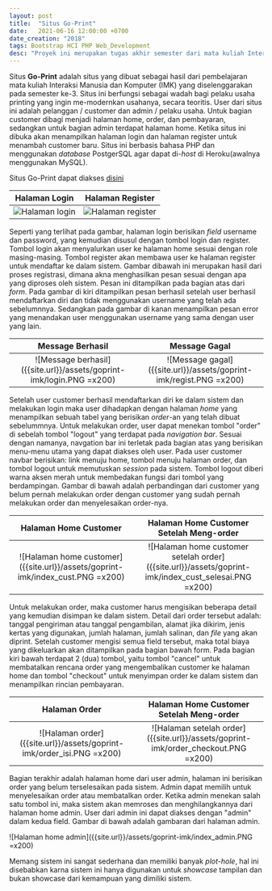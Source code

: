 ```yaml
---
layout: post
title:  "Situs Go-Print"
date:   2021-06-16 12:00:00 +0700
date_creation: "2018"
tags: Bootstrap HCI PHP Web_Development
desc: "Proyek ini merupakan tugas akhir semester dari mata kuliah Interaksi Manusia dan Komputer (IMK) atau disebut dengan <i>Human Computer Interaction</i> (HCI) yang mengangkat topik jasa printing online dengan nama <b>'Go-Print'</b> berbasis web."
---
```


Situs **Go-Print** adalah situs yang dibuat sebagai hasil dari pembelajaran mata kuliah Interaksi Manusia dan Komputer (IMK) yang diselenggarakan pada semester ke-3\. Situs ini berfungsi sebagai wadah bagi pelaku usaha printing yang ingin me-modernkan usahanya, secara teoritis. User dari situs ini adalah pelanggan / customer dan admin / pelaku usaha. Untuk bagian customer dibagi menjadi halaman home, order, dan pembayaran, sedangkan untuk bagian admin terdapat halaman home. Ketika situs ini dibuka akan menampilkan halaman login dan halaman register untuk menambah customer baru. Situs ini berbasis bahasa PHP dan menggunakan _database_ PostgerSQL agar dapat di\-_host_ di Heroku(awalnya menggunakan MySQL).

Situs Go-Print dapat diakses [disini](https://goprint-imk.herokuapp.com/)

Halaman Login             |  Halaman Register
:-------------------------:|:-------------------------:
![Halaman login]({{site.url}}/assets/goprint-imk/regist_done.PNG)  |  ![Halaman register]({{site.url}}/assets/goprint-imk/regist_error.PNG)

Seperti yang terlihat pada gambar, halaman login berisikan _field_ username dan password, yang kemudian disusul dengan tombol login dan register. Tombol login akan menyalurkan user ke halaman home sesuai dengan role masing-masing. Tombol register akan membawa user ke halaman register untuk mendaftar ke dalam sistem. Gambar dibawah ini merupakan hasil dari proses registrasi, dimana akna menghasilkan pesan sesuai dengan apa yang diproses oleh sistem. Pesan ini ditampilkan pada bagian atas dari _form_. Pada gambar di kiri ditampilkan pesan berhasil setelah user berhasil mendaftarkan diri dan tidak menggunakan username yang telah ada sebelumnnya. Sedangkan pada gambar di kanan menampilkan pesan error yang menandakan user menggunakan username yang sama dengan user yang lain.

Message Berhasil             |  Message Gagal
:-------------------------:|:-------------------------:
![Message berhasil]({{site.url}}/assets/goprint-imk/login.PNG =x200)  |  ![Message gagal]({{site.url}}/assets/goprint-imk/regist.PNG =x200)

Setelah user customer berhasil mendaftarkan diri ke dalam sistem dan melakukan login maka user dihadapkan dengan halaman _home_ yang menampilkan sebuah tabel yang berisikan _order_\-an yang telah dibuat sebelummnya. Untuk melakukan order, user dapat menekan tombol "order" di sebelah tombol "logout" yang terdapat pada _navigation bar_. Sesuai dengan namanya, navgation bar ini terletak pada bagian atas yang berisikan menu-menu utama yang dapat diakses oleh user. Pada user customer navbar berisikan: link menuju home, tombol menuju halaman order, dan tombol logout untuk memutuskan _session_ pada sistem. Tombol logout diberi warna aksen merah untuk membedakan fungsi dari tombol yang berdampingan. Gambar di bawah adalah perbandingan dari customer yang belum pernah melakukan order dengan customer yang sudah pernah melakukan order dan menyelesaikan order-nya.

Halaman Home Customer             |  Halaman Home Customer Setelah Meng-order
:-------------------------:|:-------------------------:
![Halaman home customer]({{site.url}}/assets/goprint-imk/index_cust.PNG =x200)  |  ![Halaman home customer setelah order]({{site.url}}/assets/goprint-imk/index_cust_selesai.PNG =x200)

Untuk melakukan order, maka customer harus mengisikan beberapa detail yang kemudian disimpan ke dalam sistem. Detail dari order tersebut adalah: tanggal pengiriman atau tanggal pengambilan, alamat jika dikirim, jenis kertas yang digunakan, jumlah halaman, jumlah salinan, dan _file_ yang akan diprint. Setelah customer mengisi semua field tersebut, maka total biaya yang dikeluarkan akan ditampilkan pada bagian bawah form. Pada bagian kiri bawah terdapat 2 (dua) tombol, yaitu tombol "cancel" untuk membatalkan rencana order yang mengembalikan customer ke halaman home dan tombol "checkout" untuk menyimpan order ke dalam sistem dan menampilkan rincian pembayaran.  

Halaman Order             |  Halaman Home Customer Setelah Meng-order
:-------------------------:|:-------------------------:
![Halaman order]({{site.url}}/assets/goprint-imk/order_isi.PNG =x200)  |  ![Halaman setelah order]({{site.url}}/assets/goprint-imk/order_checkout.PNG =x200)

Bagian terakhir adalah halaman home dari user admin, halaman ini berisikan order yang belum terselesaikan pada sistem. Admin dapat memilih untuk menyelesaikan order atau membatalkan order. Ketika admin menekan salah satu tombol ini, maka sistem akan memroses dan menghilangkannya dari halaman home admin. User dari admin ini dapat diakses dengan "admin" dalam kedua field. Gambar di bawah adalah gambaran dari halaman admin. 

![Halaman home admin]({{site.url}}/assets/goprint-imk/index_admin.PNG =x200) 

Memang sistem ini sangat sederhana dan memiliki banyak _plot-hole_, hal ini disebabkan karna sistem ini hanya digunakan untuk _showcase_ tampilan dan bukan showcase dari kemampuan yang dimiliki sistem.